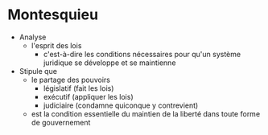 # Montesquieu

- Analyse
  - l'esprit des lois
    - c'est-à-dire les conditions nécessaires pour qu'un système juridique se développe et se maintienne
- Stipule que
  - le partage des pouvoirs
    - législatif (fait les lois)
    - exécutif (appliquer les lois)
    - judiciaire (condamne quiconque y contrevient)
  - est la condition essentielle du maintien de la liberté dans toute forme de gouvernement
